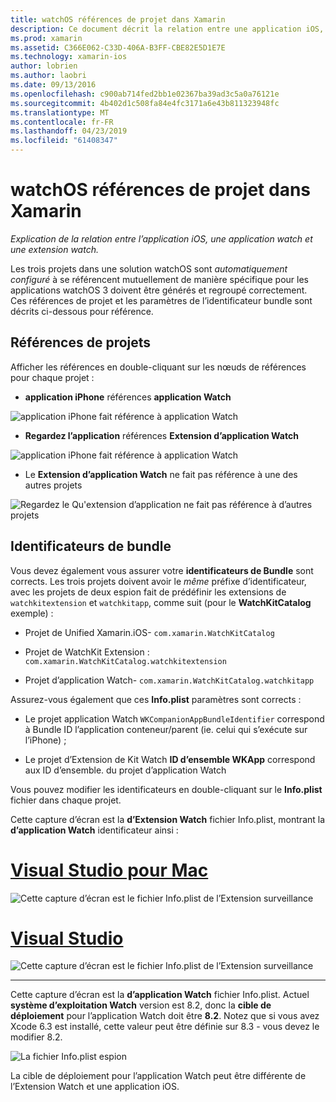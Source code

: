 ```yaml
---
title: watchOS références de projet dans Xamarin
description: Ce document décrit la relation entre une application iOS, une application watch et une extension d’application watch. Il aborde les références de projet et d’offre groupée identificateurs.
ms.prod: xamarin
ms.assetid: C366E062-C33D-406A-B3FF-CBE82E5D1E7E
ms.technology: xamarin-ios
author: lobrien
ms.author: laobri
ms.date: 09/13/2016
ms.openlocfilehash: c900ab714fed2bb1e02367ba39ad3c5a0a76121e
ms.sourcegitcommit: 4b402d1c508fa84e4fc3171a6e43b811323948fc
ms.translationtype: MT
ms.contentlocale: fr-FR
ms.lasthandoff: 04/23/2019
ms.locfileid: "61408347"
---
```

# <a name="watchos-project-references-in-xamarin"></a>watchOS références de projet dans Xamarin

_Explication de la relation entre l’application iOS, une application watch et une extension watch._

Les trois projets dans une solution watchOS sont *automatiquement configuré* à se référencent mutuellement de manière spécifique pour les applications watchOS 3 doivent être générés et regroupé correctement. Ces références de projet et les paramètres de l’identificateur bundle sont décrits ci-dessous pour référence.

## <a name="project-references"></a>Références de projets

Afficher les références en double-cliquant sur les nœuds de références pour chaque projet :

- **application iPhone** références **application Watch**

![](project-references-images/catalog-reference1.png "application iPhone fait référence à application Watch")

- **Regardez l’application** références **Extension d’application Watch**

![](project-references-images/catalog-reference2.png "application iPhone fait référence à application Watch")


 - Le **Extension d’application Watch** ne fait pas référence à une des autres projets

![](project-references-images/catalog-reference3.png "Regardez le Qu'extension d’application ne fait pas référence à d’autres projets")



## <a name="bundle-identifiers"></a>Identificateurs de bundle

Vous devez également vous assurer votre **identificateurs de Bundle** sont corrects.
Les trois projets doivent avoir le *même* préfixe d’identificateur, avec les projets de deux espion fait de prédéfinir les extensions de `watchkitextension` et `watchkitapp`, comme suit (pour le **WatchKitCatalog** exemple) :

 - Projet de Unified Xamarin.iOS- `com.xamarin.WatchKitCatalog`

 - Projet de WatchKit Extension : `com.xamarin.WatchKitCatalog.watchkitextension`

 - Projet d’application Watch- `com.xamarin.WatchKitCatalog.watchkitapp`

Assurez-vous également que ces **Info.plist** paramètres sont corrects :

 - Le projet application Watch `WKCompanionAppBundleIdentifier` correspond à Bundle ID l’application conteneur/parent (ie. celui qui s’exécute sur l’iPhone) ;

 - Le projet d’Extension de Kit Watch **ID d’ensemble WKApp** correspond aux ID d’ensemble. du projet d’application Watch

Vous pouvez modifier les identificateurs en double-cliquant sur le **Info.plist** fichier dans chaque projet.

Cette capture d’écran est la **d’Extension Watch** fichier Info.plist, montrant la **d’application Watch** identificateur ainsi :

# <a name="visual-studio-for-mactabmacos"></a>[Visual Studio pour Mac](#tab/macos)
    
![](project-references-images/infoplist-extension.png "Cette capture d’écran est le fichier Info.plist de l’Extension surveillance")

# <a name="visual-studiotabwindows"></a>[Visual Studio](#tab/windows)
    
![](project-references-images/infoplist-extension-vs.png "Cette capture d’écran est le fichier Info.plist de l’Extension surveillance")

-----

Cette capture d’écran est la **d’application Watch** fichier Info.plist.
Actuel **système d’exploitation Watch** version est 8.2, donc la **cible de déploiement** pour l’application Watch doit être **8.2**. Notez que si vous avez Xcode 6.3 est installé, cette valeur peut être définie sur 8.3 - vous devez le modifier 8.2.

![](project-references-images/infoplist-watchapp.png "La fichier Info.plist espion")

La cible de déploiement pour l’application Watch peut être différente de l’Extension Watch et une application iOS.

